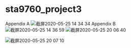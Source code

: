 # sta9760_project3
Appendix A
![截屏2020-05-25 14 34 34](https://user-images.githubusercontent.com/61628788/82836646-e86c9500-9e94-11ea-8c5e-590259a339fc.png)
Appendix B
![截屏2020-05-25 14 36 59](https://user-images.githubusercontent.com/61628788/82836905-98420280-9e95-11ea-8bc0-ba2fec96a3e7.png)
![截屏2020-05-25 20 06 40](https://user-images.githubusercontent.com/61628788/82849517-6006e800-9ec6-11ea-84d0-88ff3b63d807.png)

![截屏2020-05-25 20 07 10](https://user-images.githubusercontent.com/61628788/82849488-44034680-9ec6-11ea-8812-7989ce055afe.png)
